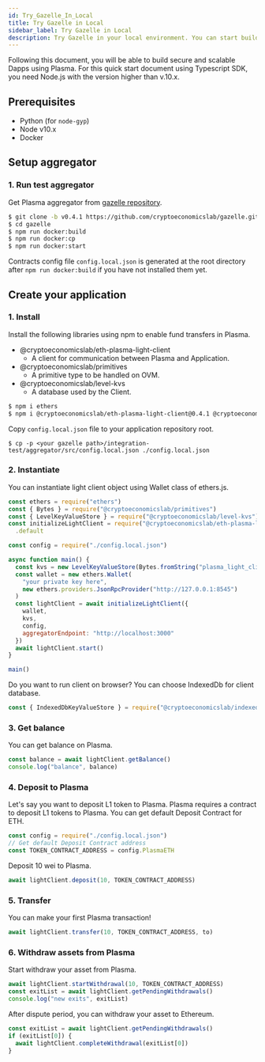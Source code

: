 ```yaml
---
id: Try_Gazelle_In_Local
title: Try Gazelle in Local
sidebar_label: Try Gazelle in Local
description: Try Gazelle in your local environment. You can start building a scalable blockchain application with our TypeScript SDK.
---
```


Following this document, you will be able to build secure and scalable Dapps using Plasma.
For this quick start document using Typescript SDK, you need Node.js with the version higher than v.10.x.

## Prerequisites

- Python (for `node-gyp`)
- Node v10.x
- Docker

## Setup aggregator

### 1. Run test aggregator

Get Plasma aggregator from [gazelle repository](https://github.com/cryptoeconomicslab/gazelle/releases/tag/v0.4.1).

```bash
$ git clone -b v0.4.1 https://github.com/cryptoeconomicslab/gazelle.git
$ cd gazelle
$ npm run docker:build
$ npm run docker:cp
$ npm run docker:start
```

Contracts config file `config.local.json` is generated at the root directory after `npm run docker:build` if you have not installed them yet.

## Create your application

### 1. Install

Install the following libraries using npm to enable fund transfers in Plasma.

- @cryptoeconomicslab/eth-plasma-light-client
  - A client for communication between Plasma and Application.
- @cryptoeconomicslab/primitives
  - A primitive type to be handled on OVM.
- @cryptoeconomicslab/level-kvs
  - A database used by the Client.

```bash
$ npm i ethers
$ npm i @cryptoeconomicslab/eth-plasma-light-client@0.4.1 @cryptoeconomicslab/primitives @cryptoeconomicslab/level-kvs
```

Copy `config.local.json` file to your application repository root.

```
$ cp -p <your gazelle path>/integration-test/aggregator/src/config.local.json ./config.local.json
```

### 2. Instantiate

You can instantiate light client object using Wallet class of ethers.js.

```javascript
const ethers = require("ethers")
const { Bytes } = require("@cryptoeconomicslab/primitives")
const { LevelKeyValueStore } = require("@cryptoeconomicslab/level-kvs")
const initializeLightClient = require("@cryptoeconomicslab/eth-plasma-light-client")
  .default

const config = require("./config.local.json")

async function main() {
  const kvs = new LevelKeyValueStore(Bytes.fromString("plasma_light_client"))
  const wallet = new ethers.Wallet(
    "your private key here",
    new ethers.providers.JsonRpcProvider("http://127.0.0.1:8545")
  )
  const lightClient = await initializeLightClient({
    wallet,
    kvs,
    config,
    aggregatorEndpoint: "http://localhost:3000"
  })
  await lightClient.start()
}

main()
```

Do you want to run client on browser? You can choose IndexedDb for client database.

```javascript
const { IndexedDbKeyValueStore } = require("@cryptoeconomicslab/indexeddb-kvs")
```

### 3. Get balance

You can get balance on Plasma.

```javascript
const balance = await lightClient.getBalance()
console.log("balance", balance)
```

### 4. Deposit to Plasma

Let's say you want to deposit L1 token to Plasma.
Plasma requires a contract to deposit L1 tokens to Plasma.
You can get default Deposit Contract for ETH.

```javascript
const config = require("./config.local.json")
// Get default Deposit Contract address
const TOKEN_CONTRACT_ADDRESS = config.PlasmaETH
```

Deposit 10 wei to Plasma.

```javascript
await lightClient.deposit(10, TOKEN_CONTRACT_ADDRESS)
```

### 5. Transfer

You can make your first Plasma transaction!

```javascript
await lightClient.transfer(10, TOKEN_CONTRACT_ADDRESS, to)
```

### 6. Withdraw assets from Plasma

Start withdraw your asset from Plasma.

```javascript
await lightClient.startWithdrawal(10, TOKEN_CONTRACT_ADDRESS)
const exitList = await lightClient.getPendingWithdrawals()
console.log("new exits", exitList)
```

After dispute period, you can withdraw your asset to Ethereum.

```javascript
const exitList = await lightClient.getPendingWithdrawals()
if (exitList[0]) {
  await lightClient.completeWithdrawal(exitList[0])
}
```
